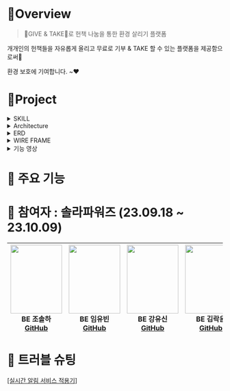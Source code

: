 #  🍳Overview

> 💚GIVE & TAKE💚로 헌책 나눔을 통한 환경 살리기 플랫폼

  개개인의 헌책들을 자유롭게 올리고 무료로 기부 & TAKE 할 수 있는 플랫폼을 제공함으로써👀
  
  환경 보호에 기여합니다. ~❤


#  🚩Project

<details>
<summary>SKILL</summary>
<div markdown="1">       

😎숨겨진 내용😎

</div>
</details>

<details>
<summary>Architecture</summary>
<div markdown="1">       

![image](https://github.com/Team-Solar-Powers/eco_reading/assets/74632395/a73a80ec-aee2-46c9-bae8-f4e972b5f969)



</div>
</details>

<details>
<summary>ERD</summary>
<div markdown="1">       

![image](https://github.com/Team-Solar-Powers/eco_reading/assets/74632395/ab3c3bae-eb1c-4f6f-a341-46d8a70489bf)



</div>
</details>


<details>
<summary>WIRE FRAME</summary>
<div markdown="1">       

😎숨겨진 내용😎

</div>
</details>

<details>
<summary>기능 영상</summary>
<div markdown="1">       

😎숨겨진 내용😎

</div>
</details>

#  📍 주요 기능

#  🚀 참여자 : 솔라파워즈 (23.09.18 ~ 23.10.09)


|<img src="https://github.com/Team-Solar-Powers/eco_reading/assets/74632395/c5259aff-07fe-4837-81a1-be5226d184b1" width="120" height="160"/><br/>BE 조솔하 <a href="https://github.com/josolha">GitHub</a>|<img src="https://github.com/Team-Solar-Powers/eco_reading/assets/74632395/4ddcd83d-4c48-4575-a5e6-ad30735fa1e8" width="120" height="160"/><br/>BE 임유빈 <a href="https://github.com/yubin-im">GitHub</a>|<img src="https://github.com/Team-Solar-Powers/eco_reading/assets/74632395/5ad2d7ab-16af-485d-a650-44cb5f833b6f" width="120" height="160"/><br/>BE 강유신 <a href="https://github.com/simidot">GitHub</a>|<img src="https://github.com/Team-Solar-Powers/eco_reading/assets/74632395/366dd0fa-6e4e-4064-94d6-c17ded5662e2" width="120" height="160"/><br/>BE 김락윤 <a href="https://github.com/rakyun1">GitHub</a>|
|:---:|:---:|:---:|:---:|



#  💊 트러블 슈팅
[ [실시간 알림 서비스 적용기] ](https://josolha.tistory.com/36)

